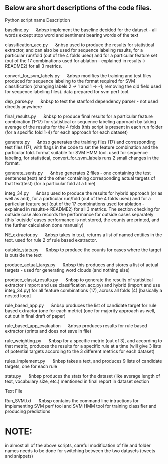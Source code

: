 ## Below are short descriptions of the code files.

Python script name			Description

baseline.py		&nbsp;&nbsp;&nbsp;&nbsp;&nbsp;&nbsp	implement the baseline decided for the dataset - all words except stop word and sentiment bearing words of the text

classification_acc.py	&nbsp;&nbsp;&nbsp;&nbsp;&nbsp;&nbsp	used to produce the results for statistical extractor, and can also be used for sequence labeling results, for a particular run/fold
				(out of the 4 folds used) and for a particular feature set (out of the 17 combinations used for ablation - explained in results->
				README2) for all 3 metrics.

convert_for_svm_labels.py	&nbsp;&nbsp;&nbsp;&nbsp;&nbsp;&nbsp	modifies the training and test files produced for sequence labeling to the format required for SVM classification (changing labels
				2 -> 1 and 1 -> -1; removing the qid field used for sequence labeling files). data prepared for svm perf tool.	

dep_parse.py		&nbsp;&nbsp;&nbsp;&nbsp;&nbsp;&nbsp	to test the stanford dependency parser - not used directly anywhere

final_results.py	&nbsp;&nbsp;&nbsp;&nbsp;&nbsp;&nbsp	to produce final results for a particular feature combination (1-17) for statistical or sequence labeling approach by taking average
				of the results for the 4 folds (this script is present in each run folder (for a specific fold 1-4) for each approach for each dataset)

generate.py		&nbsp;&nbsp;&nbsp;&nbsp;&nbsp;&nbsp	generates the training files (17) and corresponding test files (17), with flags in the code to set the feature combination and the
				particular fold. format suitable for SVM HMM tool. used for sequence labeling, for statistical, 
				convert_for_svm_labels runs 2 small changes in the format.

generate_sents.py	&nbsp;&nbsp;&nbsp;&nbsp;&nbsp;&nbsp	generates 2 files - one containing the test sentences(text) and the other containing corresponding actual targets of that text(test)
				(for a particular fold at a time)

integ_34.py		&nbsp;&nbsp;&nbsp;&nbsp;&nbsp;&nbsp	used to produce the results for hybrid approach (or as well as and), for a particular run/fold
				(out of the 4 folds used) and for a particular feature set (out of the 17 combinations used for ablation - explained in results->
				README2) for all 3 metrics. The section checking for outside case also records the performance for outside cases separately (this 
				'outside' cases performance is not stored, the counts are printed, and the further calculation done manually)

NE_extractor.py		&nbsp;&nbsp;&nbsp;&nbsp;&nbsp;&nbsp	takes in text, returns a list of named entities in the text. used for rule 2 of rule based exatractor.

outside_stats.py	&nbsp;&nbsp;&nbsp;&nbsp;&nbsp;&nbsp	to produce the counts for cases where the target is outside the text


produce_actual_targs.py		&nbsp;&nbsp;&nbsp;&nbsp;&nbsp;&nbsp	this produces and stores a list of actual targets - used for generating word clouds (and nothing else)

produce_classi_results.py	&nbsp;&nbsp;&nbsp;&nbsp;&nbsp;&nbsp	to generate the results of statistical extractor (import and use classification_acc.py) and hybrid (import and use integ_34.py)
				for all feature combinations (17), across all folds (4) [basically a nested loop]

rule_based_app.py	&nbsp;&nbsp;&nbsp;&nbsp;&nbsp;&nbsp	produces the list of candidate target for rule based extractor (one for each metric) (one for majority approach as well, cut out in
				final draft of paper)

rule_based_app_evaluation	&nbsp;&nbsp;&nbsp;&nbsp;&nbsp;&nbsp	produces results for rule based extractor (prints and does not save in file)

rule_weighting.py	&nbsp;&nbsp;&nbsp;&nbsp;&nbsp;&nbsp	for a specific metric (out of 3), and according to that metric, produces the results for a specific rule at a time (will give 3 lists
				of potential targets according to the 3 different metrics for each dataset)

rules_implement.py	&nbsp;&nbsp;&nbsp;&nbsp;&nbsp;&nbsp	takes a text, and produces 9 lists of candidate targets, one for each rule

stats.py	&nbsp;&nbsp;&nbsp;&nbsp;&nbsp;&nbsp		produces the stats for the dataset (like average length of text, vocabulary size, etc.) mentioned in final report in dataset section


Text File

Run_SVM.txt	&nbsp;&nbsp;&nbsp;&nbsp;&nbsp;&nbsp		contains the command line intructions for implementing SVM perf tool and SVM HMM tool for training classifier and producing predictions		

# NOTE:
in almost all of the above scripts, careful modification of file and folder names needs to be done for switching between the two datasets (tweets and snippets)




	

